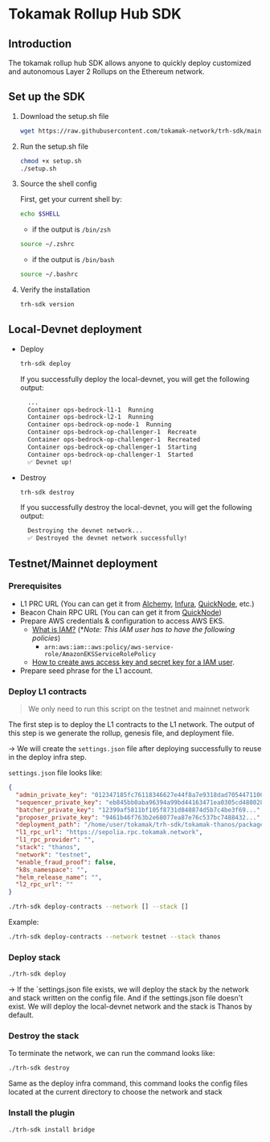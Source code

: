 # Tokamak Rollup Hub SDK

## Introduction

The tokamak rollup hub SDK allows anyone to quickly deploy customized and autonomous Layer 2 Rollups on the Ethereum network.

## Set up the SDK

1. Download the setup.sh file

   ```bash
   wget https://raw.githubusercontent.com/tokamak-network/trh-sdk/main/setup.sh
   ```

2. Run the setup.sh file

   ```bash
   chmod +x setup.sh
   ./setup.sh
   ```

3. Source the shell config
    
    First, get your current shell by:
    ```bash
    echo $SHELL
    ```

   - if the output is `/bin/zsh`

   ```bash
   source ~/.zshrc
   ```

   - if the output is `/bin/bash`

   ```bash
   source ~/.bashrc
   ```

4. Verify the installation

   ```bash
   trh-sdk version
   ```

## Local-Devnet deployment

- Deploy

  ```bash
  trh-sdk deploy
  ```

  If you successfully deploy the local-devnet, you will get the following output:

  ```bash
    ...
    Container ops-bedrock-l1-1  Running
    Container ops-bedrock-l2-1  Running
    Container ops-bedrock-op-node-1  Running
    Container ops-bedrock-op-challenger-1  Recreate
    Container ops-bedrock-op-challenger-1  Recreated
    Container ops-bedrock-op-challenger-1  Starting
    Container ops-bedrock-op-challenger-1  Started
    ✅ Devnet up!
  ```

- Destroy
  ```bash
  trh-sdk destroy
  ```
  If you successfully destroy the local-devnet, you will get the following output:
  ```bash
    Destroying the devnet network...
    ✅ Destroyed the devnet network successfully!
  ```

## Testnet/Mainnet deployment

### Prerequisites

- L1 PRC URL (You can can get it from [Alchemy](https://www.alchemy.com/), [Infura](https://infura.io/), [QuickNode](https://www.quicknode.com/), etc.)
- Beacon Chain RPC URL (You can can get it from [QuickNode](https://www.quicknode.com/))
- Prepare AWS credentials & configuration to access AWS EKS.
  - [What is IAM?](https://docs.aws.amazon.com/IAM/latest/UserGuide/introduction.html) (\*_Note: This IAM user has to have the following policies_)
    - `arn:aws:iam::aws:policy/aws-service-role/AmazonEKSServiceRolePolicy`
  - [How to create aws access key and secret key for a IAM user](https://repost.aws/knowledge-center/create-access-key).
- Prepare seed phrase for the L1 account.

### Deploy L1 contracts

> We only need to run this script on the testnet and mainnet network

The first step is to deploy the L1 contracts to the L1 network. The output of this step is we generate the rollup, genesis file, and deployment file.

→ We will create the `settings.json` file after deploying successfully to reuse in the deploy infra step.

`settings.json` file looks like:

```json
{
  "admin_private_key": "012347185fc76118346627e44f8a7e9318dad70544711001...",
  "sequencer_private_key": "eb845bb0aba96394a99bd44163471ea0305cd4880280e0f...",
  "batcher_private_key": "12399af5811bf105f8731d848874d5b7c4be3f69...",
  "proposer_private_key": "9461b46f763b2e68077ea87e76c537bc7488432...",
  "deployment_path": "/home/user/tokamak/trh-sdk/tokamak-thanos/packages/tokamak/contracts-bedrock/deployments/11155111-deploy.json",
  "l1_rpc_url": "https://sepolia.rpc.tokamak.network",
  "l1_rpc_provider": "",
  "stack": "thanos",
  "network": "testnet",
  "enable_fraud_proof": false,
  "k8s_namespace": "",
  "helm_release_name": "",
  "l2_rpc_url": ""
}
```

```bash
./trh-sdk deploy-contracts --network [] --stack []
```

Example:

```bash
./trh-sdk deploy-contracts --network testnet --stack thanos
```

### Deploy stack

```bash
./trh-sdk deploy
```

→ If the `settings.json file exists, we will deploy the stack by the network and stack written on the config file. And if the settings.json file doesn't exist. We will deploy the local-devnet network and the stack is Thanos by default.

### Destroy the stack

To terminate the network, we can run the command looks like:

```bash
./trh-sdk destroy
```

Same as the deploy infra command, this command looks the config files located at the current directory to choose the network and stack

### Install the plugin

```bash
./trh-sdk install bridge
```
